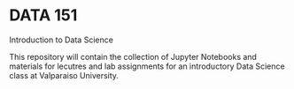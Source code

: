 # DATA 151
Introduction to Data Science

This repository will contain the collection of Jupyter Notebooks and materials for lecutres and lab assignments for an introductory Data Science class at Valparaiso University.
